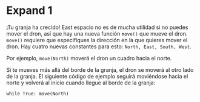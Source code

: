 # Expand 1
¡Tu granja ha crecido! East espacio no es de mucha utilidad si no puedes mover el dron, así que hay una nueva función `move()` que mueve el dron. `move()` requiere que especifiques la dirección en la que quieres mover el dron. Hay cuatro nuevas constantes para esto: `North, East, South, West`.

Por ejemplo, `move(North)` moverá el dron un cuadro hacia el norte.

Si te mueves más allá del borde de la granja, el dron se moverá al otro lado de la granja.
El siguiente código de ejemplo seguirá moviéndose hacia el norte y volverá al inicio cuando llegue al borde de la granja:

`while True:
	move(North)`
